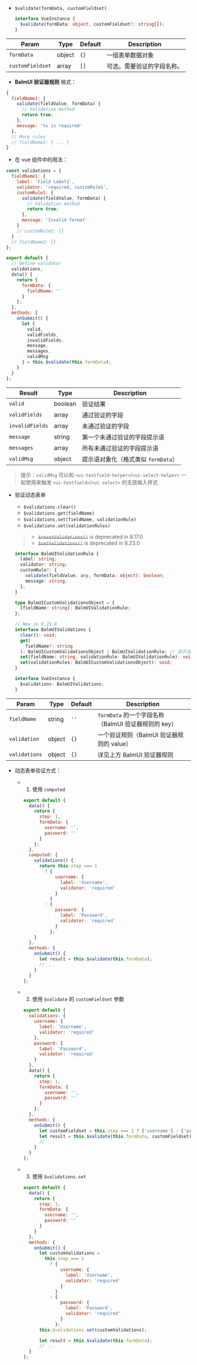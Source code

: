- `$validate(formData, customFieldset)`

  ```ts
  interface VueInstance {
    $validate(formData: object, customFieldset?: string[]);
  }
  ```

| Param            | Type   | Default | Description                |
| ---------------- | ------ | ------- | -------------------------- |
| `formData`       | object | `{}`    | 一组表单数据对象           |
| `customFieldset` | array  | `[]`    | 可选。需要验证的字段名称。 |

- **BalmUI 验证器规则** 格式：

```js
{
  fieldName1: {
    validate(fieldValue, formData) {
      // Validation method
      return true;
    },
    message: '%s is required'
  },
  // More rules
  // fieldName2: { ... }
}
```

- 在 vue 组件中的用法：

```js
const validations = {
  fieldName1: {
    label: 'Field Label1',
    validator: 'required, customRule1',
    customRule1: {
      validate(fieldValue, formData) {
        // Validation method
        return true;
      },
      message: 'Invalid format'
    }
    // customRule2: {}
  }
  // fieldName2: {}
};

export default {
  // Define validator
  validations,
  data() {
    return {
      formData: {
        fieldName: ''
      }
    };
  },
  methods: {
    onSubmit() {
      let {
        valid,
        validFields,
        invalidFields,
        message,
        messages,
        validMsg
      } = this.$validate(this.formData);
    }
  }
};
```

| Result          | Type    | Description                         |
| --------------- | ------- | ----------------------------------- |
| `valid`         | boolean | 验证结果                            |
| `validFields`   | array   | 通过验证的字段                      |
| `invalidFields` | array   | 未通过验证的字段                    |
| `message`       | string  | 第一个未通过验证的字段提示语        |
| `messages`      | array   | 所有未通过验证的字段提示语          |
| `validMsg`      | object  | 提示语对象化（格式类似 `formData`） |

> 提示：`validMsg` 可以和 `<ui-textfield-helper>`/`<ui-select-helper>` 一起使用来触发 `<ui-textfield>`/`<ui-select>` 的无效输入样式

- 验证动态表单

  - `$validations.clear()`
  - `$validations.get(fieldName)`
  - `$validations.set(fieldName, validationRule)`
  - `$validations.set(validationRules)`

  > - <del>`$resetValidations()`</del> is deprecated in 8.17.0
  > - <del>`$setValidations()`</del> is deprecated in 8.23.0

  ```ts
  interface BalmUIValidationRule {
    label: string;
    validator: string;
    customRule?: {
      validate(fieldValue: any, formData: object): boolean;
      message: string;
    };
  }

  type BalmUICustomValidationsObject = {
    [fieldName: string]: BalmUIValidationRule;
  };

  // New in 8.23.0
  interface BalmUIValidations {
    clear(): void;
    get(
      fieldName?: string
    ): BalmUICustomValidationsObject | BalmUIValidationRule; // 显示当前已设置的验证规则
    set(fieldName: string, validationRule: BalmUIValidationRule): void;
    set(validationRules: BalmUICustomValidationsObject): void;
  }

  interface VueInstance {
    $validations: BalmUIValidations;
  }
  ```

| Param         | Type   | Default | Description                                          |
| ------------- | ------ | ------- | ---------------------------------------------------- |
| `fieldName`   | string | `''`    | `formData` 的一个字段名称（BalmUI 验证器规则的 key） |
| `validation`  | object | `{}`    | 一个验证规则（BalmUI 验证器规则的 value）            |
| `validations` | object | `{}`    | 详见上方 BalmUI 验证器规则                           |

- 动态表单验证方式：

  - 1. 使用 `computed`

    ```js
    export default {
      data() {
        return {
          step: 1,
          formData: {
            username: '',
            password: ''
          }
        };
      },
      computed: {
        validations() {
          return this.step === 1
            ? {
                username: {
                  label: 'Username',
                  validator: 'required'
                }
              }
            : {
                password: {
                  label: 'Password',
                  validator: 'required'
                }
              };
        }
      },
      methods: {
        onSubmit() {
          let result = this.$validate(this.formData);
          // ...
        }
      }
    };
    ```

  - 2. 使用 `$validate` 的 `customFieldset` 参数

    ```js
    export default {
      validations: {
        username: {
          label: 'Username',
          validator: 'required'
        },
        password: {
          label: 'Password',
          validator: 'required'
        }
      },
      data() {
        return {
          step: 1,
          formData: {
            username: '',
            password: ''
          }
        };
      },
      methods: {
        onSubmit() {
          let customFieldset = this.step === 1 ? ['username'] : ['password'];
          let result = this.$validate(this.formData, customFieldset);
          // ...
        }
      }
    };
    ```

  - 3. 使用 `$validations.set`

    ```js
    export default {
      data() {
        return {
          step: 1,
          formData: {
            username: '',
            password: ''
          }
        }
      },
      methods: {
        onSubmit() {
          let customValidations =
            this.step === 1
              ? {
                  username: {
                    label: 'Username',
                    validator: 'required'
                  }
                }
              : {
                  password: {
                    label: 'Password',
                    validator: 'required'
                  }
                };
          this.$validations.set(customValidations);

          let result = this.$validate(this.formData);
          // ...
      }
    };
    ```
